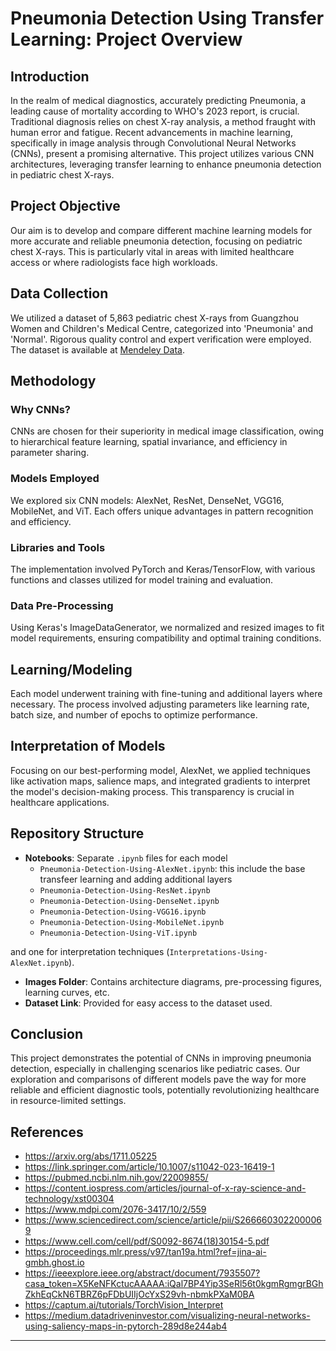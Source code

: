 # Pneumonia Detection Using Transfer Learning: Project Overview

## Introduction
In the realm of medical diagnostics, accurately predicting Pneumonia, a leading cause of mortality according to WHO's 2023 report, is crucial. Traditional diagnosis relies on chest X-ray analysis, a method fraught with human error and fatigue. Recent advancements in machine learning, specifically in image analysis through Convolutional Neural Networks (CNNs), present a promising alternative. This project utilizes various CNN architectures, leveraging transfer learning to enhance pneumonia detection in pediatric chest X-rays.

## Project Objective
Our aim is to develop and compare different machine learning models for more accurate and reliable pneumonia detection, focusing on pediatric chest X-rays. This is particularly vital in areas with limited healthcare access or where radiologists face high workloads.

## Data Collection
We utilized a dataset of 5,863 pediatric chest X-rays from Guangzhou Women and Children's Medical Centre, categorized into 'Pneumonia' and 'Normal'. Rigorous quality control and expert verification were employed. The dataset is available at [Mendeley Data](https://data.mendeley.com/datasets/rscbjbr9sj/2).

## Methodology
### Why CNNs?
CNNs are chosen for their superiority in medical image classification, owing to hierarchical feature learning, spatial invariance, and efficiency in parameter sharing.

### Models Employed
We explored six CNN models: AlexNet, ResNet, DenseNet, VGG16, MobileNet, and ViT. Each offers unique advantages in pattern recognition and efficiency.

### Libraries and Tools
The implementation involved PyTorch and Keras/TensorFlow, with various functions and classes utilized for model training and evaluation.

### Data Pre-Processing
Using Keras's ImageDataGenerator, we normalized and resized images to fit model requirements, ensuring compatibility and optimal training conditions.

## Learning/Modeling
Each model underwent training with fine-tuning and additional layers where necessary. The process involved adjusting parameters like learning rate, batch size, and number of epochs to optimize performance.

## Interpretation of Models
Focusing on our best-performing model, AlexNet, we applied techniques like activation maps, salience maps, and integrated gradients to interpret the model's decision-making process. This transparency is crucial in healthcare applications.

## Repository Structure
- **Notebooks**: Separate `.ipynb` files for each model
  - `Pneumonia-Detection-Using-AlexNet.ipynb`: this include the base transfeer learning and adding additional layers
  - `Pneumonia-Detection-Using-ResNet.ipynb`
  - `Pneumonia-Detection-Using-DenseNet.ipynb`
  - `Pneumonia-Detection-Using-VGG16.ipynb`
  - `Pneumonia-Detection-Using-MobileNet.ipynb`
  - `Pneumonia-Detection-Using-ViT.ipynb`
    
and one for interpretation techniques (`Interpretations-Using-AlexNet.ipynb`).
- **Images Folder**: Contains architecture diagrams, pre-processing figures, learning curves, etc.
- **Dataset Link**: Provided for easy access to the dataset used.

## Conclusion
This project demonstrates the potential of CNNs in improving pneumonia detection, especially in challenging scenarios like pediatric cases. Our exploration and comparisons of different models pave the way for more reliable and efficient diagnostic tools, potentially revolutionizing healthcare in resource-limited settings.

## References
  - https://arxiv.org/abs/1711.05225
  - https://link.springer.com/article/10.1007/s11042-023-16419-1
  - https://pubmed.ncbi.nlm.nih.gov/22009855/
  - https://content.iospress.com/articles/journal-of-x-ray-science-and-technology/xst00304
  - https://www.mdpi.com/2076-3417/10/2/559
  - https://www.sciencedirect.com/science/article/pii/S2666603022000069
  - https://www.cell.com/cell/pdf/S0092-8674(18)30154-5.pdf
  - https://proceedings.mlr.press/v97/tan19a.html?ref=jina-ai-gmbh.ghost.io
  - https://ieeexplore.ieee.org/abstract/document/7935507?casa_token=X5KeNFKctucAAAAA:iQal7BP4Yip3SeRl56t0kgmRgmgrBGhZkhEqCkN6TBRZ6pFDbUIIjOcYxS29vh-nbmkPXaM0BA
  - https://captum.ai/tutorials/TorchVision_Interpret
  - https://medium.datadriveninvestor.com/visualizing-neural-networks-using-saliency-maps-in-pytorch-289d8e244ab4

---

